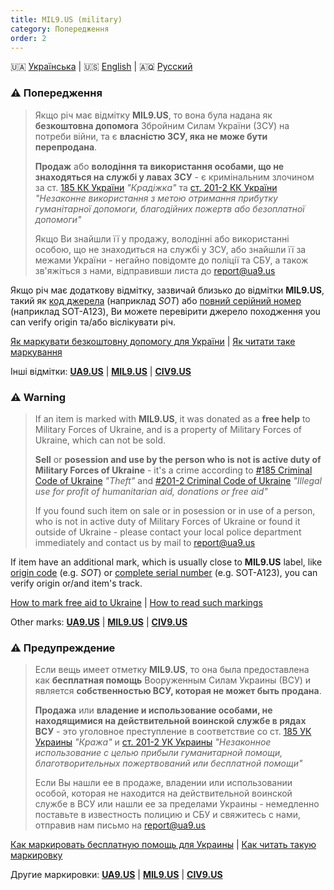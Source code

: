 ```yaml
---
title: MIL9.US (military)
category: Попередження
order: 2
---
```


🇺🇦 [Українська](#UA) \| 🇺🇸 [English](#EN) \| 🇦🇶 [Русский](#RU)

<a name="UA"></a>
### ⚠️ **Попередження**
> Якщо річ має відмітку **MIL9.US**, то вона була надана як **безкоштовна допомога** Збройним Силам України (ЗСУ) на потреби війни, та є **власністю ЗСУ, яка не може бути перепродана**.
>
> **Продаж** або **володіння та використання особами, що не знаходяться на службі у лавах ЗСУ** - є кримінальним злочином за ст. [185 КК України](https://protocol.ua/ua/kriminalniy_kodeks_ukraini_stattya_185/) _"Крадіжка"_ та [ст. 201-2 КК України](https://protocol.ua/ua/kriminalniy_kodeks_ukraini_stattya_201_2/) _"Незаконне використання з метою отримання прибутку гуманітарної допомоги, благодійних пожертв або безоплатної допомоги"_
> 
> Якщо Ви знайшли її у продажу, володінні або використанні особою, що не знаходиться на службі у ЗСУ, або знайшли її за межами України - негайно повідомте до поліції та СБУ, а також зв'яжіться з нами, відправивши листа до [report@ua9.us](mailto:report@ua9.us)

Якщо річ має додаткову відмітку, зазвичай близько до відмітки **MIL9.US**, такий як [код джерела](/mark/sources/) (наприклад _SOT_) або [повний серійний номер](/mark/serials) (наприклад SOT-A123), Ви можете перевірити джерело походження you can verify origin та/або віслікувати річ.

[Як маркувати безкоштовну допомогу для України](/mark/mark) \| [Як читати таке маркування](/mark/read)

Інші відмітки: **[UA9.US](/alert/generic)** \| **[MIL9.US](/alert/military)** \| **[CIV9.US](/alert/civil)**

<a name="EN"></a>
### ⚠️ **Warning**
> If an item is marked with **MIL9.US**, it was donated as a **free help** to Military Forces of Ukraine, and is a property of Military Forces of Ukraine, which can not be sold.
>
> **Sell** or **posession and use by the person who is not is active duty of Military Forces of Ukraine** - it's a crime according to [#185 Criminal Code of Ukraine](https://protocol.ua/ua/kriminalniy_kodeks_ukraini_stattya_185/) _"Theft"_ and [#201-2 Criminal Code of Ukraine](https://protocol.ua/ua/kriminalniy_kodeks_ukraini_stattya_201_2/) _"Illegal use for profit of humanitarian aid, donations or free aid"_
> 
> If you found such item on sale or in posession or in use of a person, who is not in active duty of Military Forces of Ukraine or found it outside of Ukraine - please contact your local police department immediately and contact us by mail to [report@ua9.us](mailto:report@ua9.us)

If item have an additional mark, which is usually close to **MIL9.US** label, like [origin code](/mark/sources/) (e.g. _SOT_) or [complete serial number](/mark/serials) (e.g. SOT-A123), you can verify origin or/and item's track.

[How to mark free aid to Ukraine](/mark/mark_en) \| [How to read such markings](/mark/read_en)

Other marks: **[UA9.US](/alert/generic)** \| **[MIL9.US](/alert/military)** \| **[CIV9.US](/alert/civil)**

<a name="RU"></a>
### ⚠️ **Предупреждение**
> Если вещь имеет отметку **MIL9.US**, то она была предоставлена как **бесплатная помощь** Вооруженным Силам Украины (ВСУ) и является **собственностью ВСУ, которая не может быть продана**.
>
> **Продажа** или **владение и использование особами, не находящимися на действительной воинской службе в рядах ВСУ** - это уголовное преступление в соответствие со ст. [185 УК Украины](https://protocol.ua/ua/kriminalniy_kodeks_ukraini_stattya_185/) _"Кража"_ и [ст. 201-2 УК Украины](https://protocol.ua/ua/kriminalniy_kodeks_ukraini_stattya_201_2/) _"Незаконное использование с целью прибыли гуманитарной помощи, благотворительных пожертвований или бесплатной помощи"_
> 
> Если Вы нашли ее в продаже, владении или использовании особой, которая не находится на действительной воинской службе в ВСУ или нашли ее за пределами Украины - немедленно поставьте в известность полицию и СБУ и свяжитесь с нами, отправив нам письмо на [report@ua9.us](mailto:report@ua9.us)

[Как маркировать бесплатную помощь для Украины](/mark/mark_ru) \| [Как читать такую маркировку](/mark/read_ru)

Другие маркировки: **[UA9.US](/alert/generic)** \| **[MIL9.US](/alert/military)** \| **[CIV9.US](/alert/civil)**
